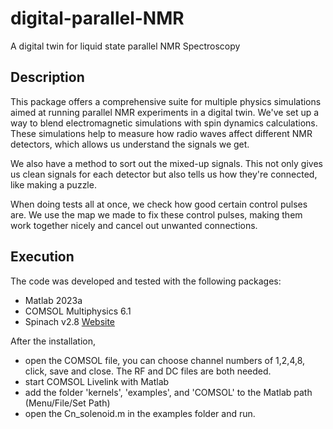 # digital-parallel-NMR
A digital twin for liquid state parallel NMR Spectroscopy


## Description
This package offers a comprehensive suite for multiple physics simulations aimed at running parallel NMR experiments in a digital twin. We've set up a way to blend electromagnetic simulations with spin dynamics calculations. These simulations help to measure how radio waves affect different NMR detectors, which allows us understand the signals we get.

We also have a method to sort out the mixed-up signals. This not only gives us clean signals for each detector but also tells us how they're connected, like making a puzzle.

When doing tests all at once, we check how good certain control pulses are. We use the map we made to fix these control pulses, making them work together nicely and cancel out unwanted connections.

## Execution 
The code was developed and tested with the following packages:
- Matlab 2023a
- COMSOL Multiphysics 6.1
- Spinach v2.8 [Website](https://spindynamics.org/group/?page_id=12)

After the installation, 
- open the COMSOL file, you can choose channel numbers of 1,2,4,8, click, save and close. The RF and DC files are both needed.
- start COMSOL Livelink with Matlab
- add the folder 'kernels', 'examples', and 'COMSOL' to the Matlab path (Menu/File/Set Path)
- open the Cn_solenoid.m in the examples folder and run.
